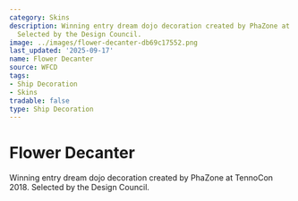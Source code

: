 ```yaml
---
category: Skins
description: Winning entry dream dojo decoration created by PhaZone at TennoCon 2018.
  Selected by the Design Council.
image: ../images/flower-decanter-db69c17552.png
last_updated: '2025-09-17'
name: Flower Decanter
source: WFCD
tags:
- Ship Decoration
- Skins
tradable: false
type: Ship Decoration
---
```


# Flower Decanter

Winning entry dream dojo decoration created by PhaZone at TennoCon 2018. Selected by the Design Council.

